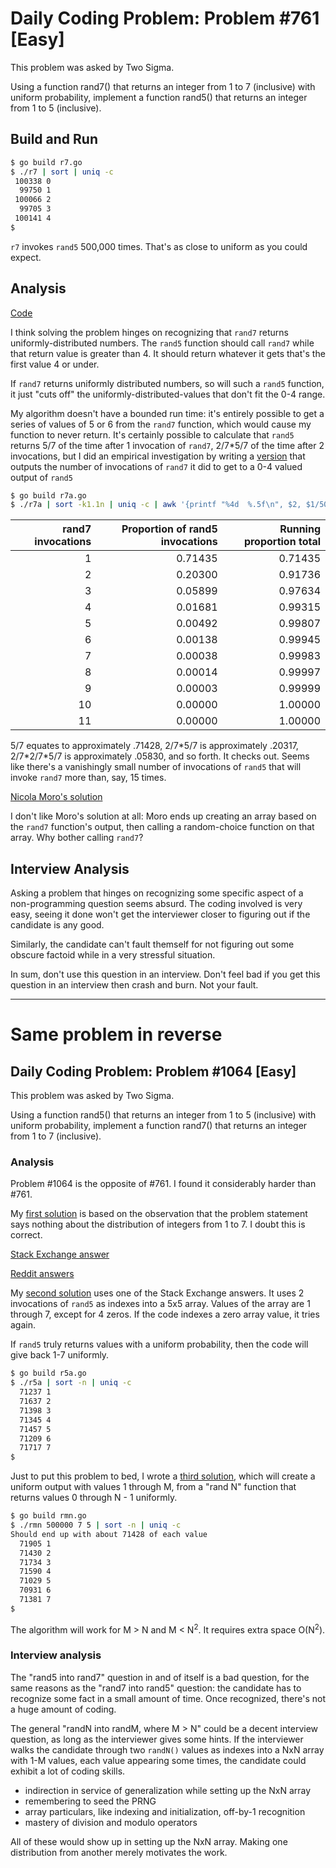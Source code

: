 # Daily Coding Problem: Problem #761 [Easy]

This problem was asked by Two Sigma.

Using a function rand7() that returns an integer from 1 to 7 (inclusive)
with uniform probability,
implement a function rand5() that returns an
integer from 1 to 5 (inclusive).

## Build and Run

```sh
$ go build r7.go
$ ./r7 | sort | uniq -c
 100338 0
  99750 1
 100066 2
  99705 3
 100141 4
$
```

`r7` invokes `rand5` 500,000 times.
That's as close to uniform as you could expect.

## Analysis

[Code](r7.go)

I think solving the problem hinges on recognizing that
`rand7` returns uniformly-distributed numbers.
The `rand5` function should call `rand7`
while that return value is greater than 4.
It should return whatever it gets that's the first
value 4 or under.

If `rand7` returns uniformly distributed numbers,
so will such a `rand5` function,
it just "cuts off" the uniformly-distributed-values
that don't fit the 0-4 range.

My algorithm doesn't have a bounded run time:
it's entirely possible to get a series of values
of 5 or 6 from the `rand7` function,
which would cause my function to never return.
It's certainly possible to calculate that `rand5`
returns 5/7 of the time after 1 invocation of `rand7`,
2/7\*5/7 of the time after 2 invocations,
but I did an empirical investigation by writing
a [version](r7a.go) that outputs the number of invocations
of `rand7` it did to get to a 0-4 valued output of `rand5`

```sh
$ go build r7a.go
$ ./r7a | sort -k1.1n | uniq -c | awk '{printf "%4d  %.5f\n", $2, $1/500000.}'
```

|rand7 invocations|Proportion of rand5 invocations|Running proportion total|
|------:|---------:|--------:|
|   1|0.71435|0.71435|
|   2|0.20300|0.91736|
|   3|0.05899|0.97634|
|   4|0.01681|0.99315|
|   5|0.00492|0.99807|
|   6|0.00138|0.99945|
|   7|0.00038|0.99983|
|   8|0.00014|0.99997|
|   9|0.00003|0.99999|
|  10|0.00000|1.00000|
|  11|0.00000|1.00000|

5/7 equates to approximately .71428,
2/7\*5/7 is approximately .20317,
2/7\*2/7\*5/7 is approximately .05830,
and so forth.
It checks out.
Seems like there's a vanishingly 
small number of invocations of `rand5` that will invoke `rand7`
more than, say, 15 times.

[Nicola Moro's solution](https://medium.com/@nicola.moro2312/writeup-daily-coding-problem-n-4-9d75c264a982)

I don't like Moro's solution at all: Moro ends up creating an array based on the `rand7` function's output,
then calling a random-choice function on that array.
Why bother calling `rand7`?


## Interview Analysis


Asking a problem that hinges on recognizing some specific
aspect of a non-programming question seems absurd.
The coding involved is very easy,
seeing it done won't get the interviewer closer to figuring
out if the candidate is any good.

Similarly, the candidate can't fault themself for not figuring
out some obscure factoid while in a very stressful situation.

In sum, don't use this question in an interview.
Don't feel bad if you get this question in an interview then crash and burn.
Not your fault.

---

# Same problem in reverse

## Daily Coding Problem: Problem #1064 [Easy]

This problem was asked by Two Sigma.

Using a function rand5() that returns an integer from 1 to 5 (inclusive)
with uniform probability,
implement a function rand7() that returns an integer from 1 to 7 (inclusive).

### Analysis

Problem #1064 is the opposite of #761.
I found it considerably harder than #761.

My [first solution](r5.go) is based on the observation that the problem
statement says nothing about the distribution of integers from 1 to 7.
I doubt this is correct.

[Stack Exchange answer](https://stackoverflow.com/questions/137783/expand-a-random-range-from-1-5-to-1-7)

[Reddit answers](https://www.reddit.com/r/compsci/comments/2mhqdz/rand5_from_rand7/)

My [second solution](r5a.go) uses one of the Stack Exchange answers.
It uses 2 invocations of `rand5` as indexes into a 5x5 array.
Values of the array are 1 through 7, except for 4 zeros.
If the code indexes a zero array value, it tries again.

If `rand5` truly returns values with a uniform probability,
then the code will give back 1-7 uniformly.

```sh
$ go build r5a.go
$ ./r5a | sort -n | uniq -c
  71237 1
  71637 2
  71398 3
  71345 4
  71457 5
  71209 6
  71717 7
$
```

Just to put this problem to bed, I wrote a [third solution](rmn.go),
which will create a uniform output with values 1 through M,
from a "rand N" function that returns values 0 through N - 1 uniformly.

```sh
$ go build rmn.go
$ ./rmn 500000 7 5 | sort -n | uniq -c
Should end up with about 71428 of each value
  71905 1
  71430 2
  71734 3
  71590 4
  71029 5
  70931 6
  71381 7
$
```
The algorithm will work for M > N and M < N<sup>2</sup>.
It requires extra space O(N<sup>2</sup>).

### Interview analysis

The "rand5 into rand7" question in and of itself is a bad question,
for the same reasons as the "rand7 into rand5" question:
the candidate has to recognize some fact in a small amount of time.
Once recognized, there's not a huge amount of coding.

The general "randN into randM, where M > N" could be a decent interview question,
as long as the interviewer gives some hints.
If the interviewer walks the candidate through two `randN()` values
as indexes into a NxN array with 1-M values,
each value appearing some times,
the candidate could exhibit a lot of coding skills.

* indirection in service of generalization while setting up the NxN array
* remembering to seed the PRNG
* array particulars, like indexing and initialization, off-by-1 recognition
* mastery of division and modulo operators

All of these would show up in setting up the NxN array.
Making one distribution from another merely motivates the work.

